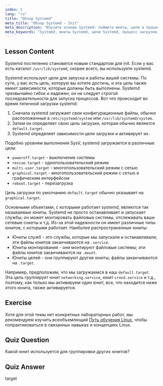 ```yaml
---
index: 5
lang: "ru"
title: "Обзор Systemd"
meta_title: "Обзор Systemd - Init"
meta_description: "Изучите основы Systemd: поймите юниты, цели и процесс загрузки. Узнайте, как Systemd управляет службами и состояниями системы в Linux. Начните свой путь!"
meta_keywords: "Systemd, юниты Systemd, цели Systemd, процесс загрузки Linux, службы Linux, для начинающих, учебник, руководство"
---
```


## Lesson Content

Systemd постепенно становится новым стандартом для init. Если у вас есть каталог `/usr/lib/systemd`, скорее всего, вы используете systemd.

Systemd использует цели для запуска и работы вашей системы. По сути, у вас есть цель, которую вы хотите достичь, и эта цель также имеет зависимости, которые должны быть выполнены. Systemd чрезвычайно гибок и надежен; он не следует строгой последовательности для запуска процессов. Вот что происходит во время типичной загрузки systemd:

1. Сначала systemd загружает свои конфигурационные файлы, обычно расположенные в `/etc/systemd/system` или `/usr/lib/systemd/system`.
2. Затем он определяет свою цель загрузки, которая обычно является `default.target`.
3. Systemd определяет зависимости цели загрузки и активирует их.

Подобно уровням выполнения SysV, systemd загружается в различные цели:

- `poweroff.target` - выключение системы
- `rescue.target` - однопользовательский режим
- `multi-user.target` - многопользовательский режим с сетью
- `graphical.target` - многопользовательский режим с сетью и графическим интерфейсом
- `reboot.target` - перезагрузка

Цель загрузки по умолчанию `default.target` обычно указывает на `graphical.target`.

Основными объектами, с которыми работает systemd, являются так называемые юниты. Systemd не просто останавливает и запускает службы; он может монтировать файловые системы, отслеживать ваши сетевые сокеты и т.д. Из-за этой надежности он имеет различные типы юнитов, с которыми работает. Наиболее распространенные юниты:

- Юниты служб - это службы, которые мы запускали и останавливали; эти файлы юнитов заканчиваются на `.service`.
- Юниты монтирования - они монтируют файловые системы; эти файлы юнитов заканчиваются на `.mount`.
- Юниты целей - они группируют другие юниты; файлы заканчиваются на `.target`.

Например, предположим, что мы загружаемся в наш `default.target`. Эта цель группирует юнит `networking.service`, юнит `crond.service` и т.д., поэтому, как только мы активируем один юнит, все, что находится ниже этого юнита, также активируется.

## Exercise

Хотя для этой темы нет конкретных лабораторных работ, мы рекомендуем изучить всеобъемлющий [Путь обучения Linux](https://labex.io/ru/learn/linux), чтобы попрактиковаться в связанных навыках и концепциях Linux.

## Quiz Question

Какой юнит используется для группировки других юнитов?

## Quiz Answer

target
